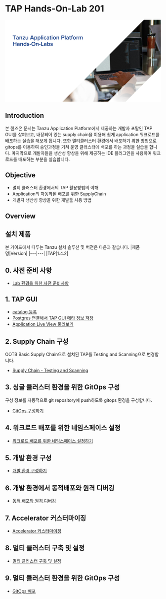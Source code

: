 # TAP Hands-On-Lab 201
![](./images/taphol_logo.png)

## Introduction
본 핸즈온 문서는 Tanzu Application Platform에서 제공하는 개발자 포탈인 TAP GUI를 살펴보고, 내장되어 있는 supply chain을 이용해 쉽게 application 워크로드를 배포하는 실습을 해보게 됩니다. 또한 멀티클러스터 환경에서 배포하기 위한 방법으로 gitops를 이용하여 승인과정을 거쳐 운영 클러스터에 배포를 하는 과정을 실습을 합니다. 마지막으로 개발자들을 생산성 향상을 위해 제공하는 IDE 플러그인을 사용하여 워크로드를 배포하는 부분을 실습합니다.

## Objective
- 멀티 클러스터 환경에서의 TAP 활용방법의 이해
- Application의 자동화된 배포를 위한 SupplyChain
- 개발자 생산성 향상을 위한 개발툴 사용 방법

## Overview


## 설치 제품
본 가이드에서 다루는 Tanzu 설치 솔루션 및 버전은 다음과 같습니다.
|제품명|Version|
|---|---|
|TAP|1.4.2|

## 0. 사전 준비 사항
- [Lab 환경을 위한 사전 준비사항](./install/lab_prepare.md)

## 1. TAP GUI
- [catalog 등록](./tap/catalog.md)
- [Postgres 연결해서 TAP GUI 메타 정보 저장](./tap/gui-meta.md)
- [Application Live View 둘러보기](./tap/alv.md)

## 2. Supply Chain 구성
OOTB Basic Supply Chain으로 설치된 TAP를 Testing and Scanning으로 변경합니다. 
- [Supply Chain - Testing and Scanning](./tap/ootb-testing-and-scanning.md)

## 3. 싱글 클러스터 환경을 위한 GitOps 구성 
구성 정보를 자동적으로 git repository에 push하도록 gitops 환경을 구성합니다.
- [GitOps 구성하기](./tap/gitops.md)

## 4. 워크로드 배포를 위한 네임스페이스 설정
- [워크로드 배포를 위한 네임스페이스 설정하기](./install/dev-namespace.md)

## 5. 개발 환경 구성
- [개발 환경 구성하기](./tap/ide.md)

## 6. 개발 환경에서 동적배포와 원격 디버깅
- [동적 배포와 원격 디버깅](./tap/hotdeploy_debug.md)

## 7. Accelerator 커스터마이징
- [Accelerator 커스터마이징](./tap/accelerator.md)

## 8. 멀티 클러스터 구축 및 설정
- [멀티 클러스터 구축 및 설정](./tap/multi-cluster.md)

## 9. 멀티 클러스터 환경을 위한 GitOps 구성
- [GitOps 배포 ](./tap/multi-gitops.md)